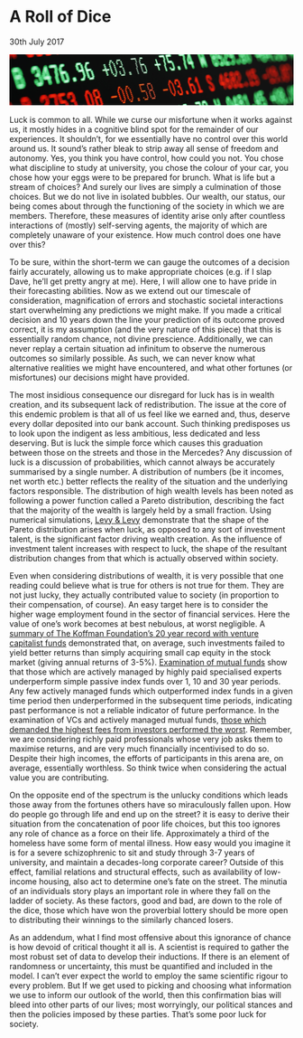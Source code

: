 # A Roll of Dice
<time datetime="2017-07-30 07:00">30th July 2017</time>

![](images/dice_ticker.jpeg)

Luck is common to all. While we curse our misfortune when it works against us, it mostly hides in a cognitive blind spot for the remainder of our experiences. It shouldn’t, for we essentially have no control over this world around us. It sound’s rather bleak to strip away all sense of freedom and autonomy. Yes, you think you have control, how could you not. You chose what discipline to study at university, you chose the colour of your car, you chose how your eggs were to be prepared for brunch. What is life but a stream of choices? And surely our lives are simply a culmination of those choices. But we do not live in isolated bubbles. Our wealth, our status, our being comes about through the functioning of the society in which we are members. Therefore, these measures of identity arise only after countless interactions of (mostly) self-serving agents, the majority of which are completely unaware of your existence. How much control does one have over this?

To be sure, within the short-term we can gauge the outcomes of a decision fairly accurately, allowing us to make appropriate choices (e.g. if I slap Dave, he’ll get pretty angry at me). Here, I will allow one to have pride in their forecasting abilities. Now as we extend out our timescale of consideration, magnification of errors and stochastic societal interactions start overwhelming any predictions we might make. If you made a critical decision and 10 years down the line your prediction of its outcome proved correct, it is my assumption (and the very nature of this piece) that this is essentially random chance, not divine prescience. Additionally, we can never replay a certain situation ad infinitum to observe the numerous outcomes so similarly possible. As such, we can never know what alternative realities we might have encountered, and what other fortunes (or misfortunes) our decisions might have provided.

The most insidious consequence our disregard for luck has is in wealth creation, and its subsequent lack of redistribution. The issue at the core of this endemic problem is that all of us feel like we earned and, thus, deserve every dollar deposited into our bank account. Such thinking predisposes us to look upon the indigent as less ambitious, less dedicated and less deserving. But is luck the simple force which causes this graduation between those on the streets and those in the Mercedes? Any discussion of luck is a discussion of probabilities, which cannot always be accurately summarised by a single number. A distribution of numbers (be it incomes, net worth etc.) better reflects the reality of the situation and the underlying factors responsible. The distribution of high wealth levels has been noted as following a power function called a Pareto distribution, describing the fact that the majority of the wealth is largely held by a small fraction. Using numerical simulations, [Levy & Levy](www.mitpressjournals.org/doi/abs/10.1162/003465303322369830?journalCode=rest) demonstrate that the shape of the Pareto distribution arises when luck, as opposed to any sort of investment talent, is the significant factor driving wealth creation. As the influence of investment talent increases with respect to luck, the shape of the resultant distribution changes from that which is actually observed within society.

Even when considering distributions of wealth, it is very possible that one reading could believe what is true for others is not true for them. They are not just lucky, they actually contributed value to society (in proportion to their compensation, of course). An easy target here is to consider the higher wage employment found in the sector of financial services. Here the value of one’s work becomes at best nebulous, at worst negligible. A [summary of The Koffman Foundation’s 20 year record with venture capitalist funds](https://www.kauffman.org/entrepreneurship/reports/we-have-met-the-enemy-and-he-is-us/) demonstrated that, on average, such investments failed to yield better returns than simply acquiring small cap equity in the stock market (giving annual returns of 3-5%). [Examination of mutual funds](https://onlinelibrary.wiley.com/doi/abs/10.1111/j.0732-8516.2005.00090.x) show that those which are actively managed by highly paid specialised experts underperform simple passive index funds over 1, 10 and 30 year periods. Any few actively managed funds which outperformed index funds in a given time period then underperformed in the subsequent time periods, indicating past performance is not a reliable indicator of future performance. In the examination of VCs and actively managed mutual funds, [those which demanded the highest fees from investors performed the worst](http://hkbeta.morningstar.com/ods_images/2015Jun_Morningstar%20Active-Passive%20Barometer.pdf). Remember, we are considering richly paid professionals whose very job asks them to maximise returns, and are very much financially incentivised to do so. Despite their high incomes, the efforts of participants in this arena are, on average, essentially worthless. So think twice when considering the actual value you are contributing.

On the opposite end of the spectrum is the unlucky conditions which leads those away from the fortunes others have so miraculously fallen upon. How do people go through life and end up on the street? it is easy to derive their situation from the concatenation of poor life choices, but this too ignores any role of chance as a force on their life. Approximately a third of the homeless have some form of mental illness. How easy would you imagine it is for a severe schizophrenic to sit and study through 3-7 years of university, and maintain a decades-long corporate career? Outside of this effect, familial relations and structural effects, such as availability of low-income housing, also act to determine one’s fate on the street. The minutia of an individuals story plays an important role in where they fall on the ladder of society. As these factors, good and bad, are down to the role of the dice, those which have won the proverbial lottery should be more open to distributing their winnings to the similarly chanced losers.

As an addendum, what I find most offensive about this ignorance of chance is how devoid of critical thought it all is. A scientist is required to gather the most robust set of data to develop their inductions. If there is an element of randomness or uncertainty, this must be quantified and included in the model. I can’t ever expect the world to employ the same scientific rigour to every problem. But If we get used to picking and choosing what information we use to inform our outlook of the world, then this confirmation bias will bleed into other parts of our lives; most worryingly, our political stances and then the policies imposed by these parties. That’s some poor luck for society.
